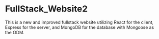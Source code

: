 # FullStack_Website2
This is a new and improved fullstack website utilizing React for the client, Express for the server, and MongoDB for the database with Mongoose as the ODM.
